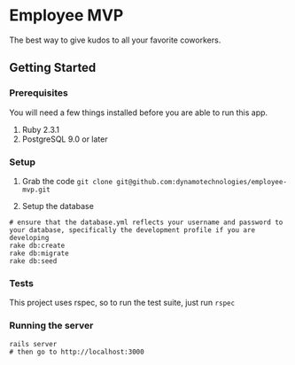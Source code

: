 # Employee MVP
The best way to give kudos to all your favorite coworkers.

## Getting Started

### Prerequisites
You will need a few things installed before you are able to run this app.

1.  Ruby 2.3.1 
2.  PostgreSQL 9.0 or later

### Setup
1.  Grab the code
`git clone git@github.com:dynamotechnologies/employee-mvp.git`

2.  Setup the database
```
# ensure that the database.yml reflects your username and password to your database, specifically the development profile if you are developing
rake db:create
rake db:migrate
rake db:seed
```

### Tests
This project uses rspec, so to run the test suite, just run 
`rspec`

### Running the server
```
rails server
# then go to http://localhost:3000
```

